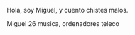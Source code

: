 Hola, soy Miguel, y cuento chistes malos.

<nombre> Miguel </nombre>
<edad> 26 </edad>
<ocio> musica, ordenadores </ocio>
<carrera> teleco </carrera>
